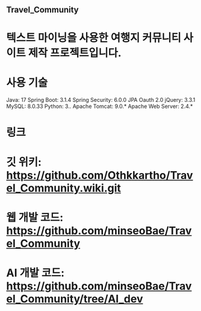 ## Travel_Community

# 텍스트 마이닝을 사용한 여행지 커뮤니티 사이트 제작 프로젝트입니다.

# 사용 기술
Java: 17
Spring Boot: 3.1.4
Spring Security: 6.0.0
JPA
Oauth 2.0
jQuery: 3.3.1
MySQL: 8.0.33
Python: 3..
Apache Tomcat: 9.0.*
Apache Web Server: 2.4.*

# 링크
# 깃 위키: https://github.com/Othkkartho/Travel_Community.wiki.git
# 웹 개발 코드: https://github.com/minseoBae/Travel_Community
# AI 개발 코드: https://github.com/minseoBae/Travel_Community/tree/AI_dev
